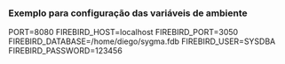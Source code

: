 ### Exemplo para configuração das variáveis de ambiente

PORT=8080
FIREBIRD_HOST=localhost
FIREBIRD_PORT=3050
FIREBIRD_DATABASE=/home/diego/sygma.fdb
FIREBIRD_USER=SYSDBA
FIREBIRD_PASSWORD=123456